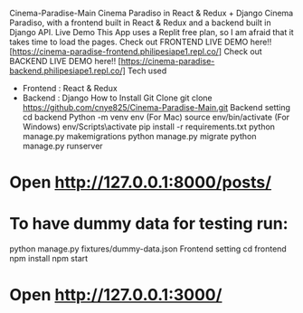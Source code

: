 Cinema-Paradise-Main
Cinema Paradiso in React & Redux + Django
Cinema Paradiso, with a frontend built in React & Redux and a backend built in Django API.
Live Demo
This App uses a Replit free plan, so I am afraid that it takes time to load the pages.
Check out FRONTEND LIVE DEMO here!! [https://cinema-paradise-frontend.philipesiape1.repl.co/]
Check out BACKEND LIVE DEMO here!! [https://cinema-paradise-backend.philipesiape1.repl.co/]
Tech used
* Frontend : React & Redux
* Backend : Django
How to Install
Git Clone
git clone https://github.com/cnye825/Cinema-Paradise-Main.git
Backend setting
cd backend
Python -m venv env
(For Mac) source env/bin/activate
(For Windows) env/Scripts\activate
pip install -r requirements.txt
python manage.py makemigrations
python manage.py migrate
python manage.py runserver
# Open http://127.0.0.1:8000/posts/

# To have dummy data for testing run:
python manage.py fixtures/dummy-data.json
Frontend setting
cd frontend
npm install
npm start
# Open http://127.0.0.1:3000/
